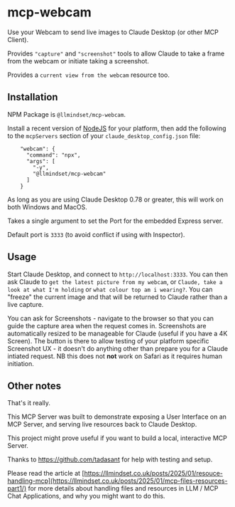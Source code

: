 # mcp-webcam

Use your Webcam to send live images to Claude Desktop (or other MCP Client).  

Provides `"capture"` and `"screenshot"` tools to allow Claude to take a frame from the webcam or initiate taking a screenshot.

Provides a `current view from the webcam` resource too.

## Installation

NPM Package is `@llmindset/mcp-webcam`.

Install a recent version of [NodeJS](https://nodejs.org/en/download) for your platform, then add the following to the `mcpServers` section of your `claude_desktop_config.json` file:

```
    "webcam": {
      "command": "npx",
      "args": [
        "-y",
        "@llmindset/mcp-webcam"
      ]
    }
```

As long as you are using Claude Desktop 0.78 or greater, this will work on both Windows and MacOS.

Takes a single argument to set the Port for the embedded Express server. 

Default port is `3333` (to avoid conflict if using with Inspector).

## Usage

Start Claude Desktop, and connect to `http://localhost:3333`. You can then ask Claude to `get the latest picture from my webcam`, or `Claude, take a look at what I'm holding` or `what colour top am i wearing?`. You can "freeze" the current image and that will be returned to Claude rather than a live capture. 

You can ask for Screenshots - navigate to the browser so that you can guide the capture area when the request comes in. Screenshots are automatically resized to be manageable for Claude (useful if you have a 4K Screen). The button is there to allow testing of your platform specific Screenshot UX - it doesn't do anything other than prepare you for a Claude intiated request. NB this does not **not** work on Safari as it requires human initiation.

## Other notes

That's it really. 

This MCP Server was built to demonstrate exposing a User Interface on an MCP Server, and serving live resources back to Claude Desktop.

This project might prove useful if you want to build a local, interactive MCP Server.

Thanks to  https://github.com/tadasant for help with testing and setup. 

Please read the article at [https://llmindset.co.uk/posts/2025/01/resouce-handling-mcp](https://llmindset.co.uk/posts/2025/01/mcp-files-resources-part1/) for more details about handling files and resources in LLM / MCP Chat Applications, and why you might want to do this.
